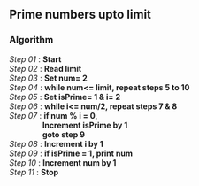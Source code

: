 ## Prime numbers upto limit

### Algorithm

*Step 01* : **Start**\
*Step 02* : **Read limit**\
*Step 03* : **Set num= 2**\
*Step 04* : **while num<= limit, repeat steps 5 to 10**\
*Step 05* : **Set isPrime= 1 & i= 2**\
*Step 06* : **while i<= num/2, repeat steps 7 & 8**\
*Step 07* : **if num % i = 0,**\
&emsp;&emsp;&emsp;&emsp; **Increment isPrime by 1**\
&emsp;&emsp;&emsp;&emsp; **goto step 9**\
*Step 08* : **Increment i by 1**\
*Step 09* : **if isPrime = 1, print num**\
*Step 10* : **Increment num by 1**\
*Step 11* : **Stop**
